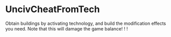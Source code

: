 # UncivCheatFromTech
Obtain buildings by activating technology, and build the modification effects you need. Note that this will damage the game balance! ! !
